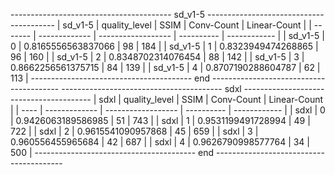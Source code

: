 ---------------------------------------- sd_v1-5 ----------------------------------------
| sd_v1-5 | quality_level | SSIM               | Conv-Count | Linear-Count |
| ------- | ------------- | ------------------ | ---------- | ------------ |
| sd_v1-5 | 0             | 0.8165556563837066 | 98         | 184          |
| sd_v1-5 | 1             | 0.8323949474268865 | 96         | 160          |
| sd_v1-5 | 2             | 0.8348702314076454 | 88         | 142          |
| sd_v1-5 | 3             | 0.8662256561375715 | 84         | 139          |
| sd_v1-5 | 4             | 0.8707190288604787 | 62         | 113          |
---------------------------------------- end ----------------------------------------
---------------------------------------- sdxl ----------------------------------------
| sdxl | quality_level | SSIM               | Conv-Count | Linear-Count |
| ---- | ------------- | ------------------ | ---------- | ------------ |
| sdxl | 0             | 0.9426063189586985 | 51         | 743          |
| sdxl | 1             | 0.9531199491728994 | 49         | 722          |
| sdxl | 2             | 0.9615541090957868 | 45         | 659          |
| sdxl | 3             | 0.960556455965684  | 42         | 687          |
| sdxl | 4             | 0.9626790998577764 | 34         | 500          |
---------------------------------------- end ----------------------------------------
